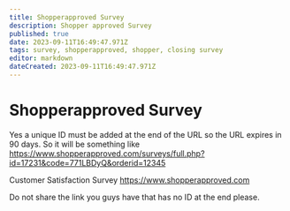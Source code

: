 ```yaml
---
title: Shopperapproved Survey
description: Shopper approved Survey
published: true
date: 2023-09-11T16:49:47.971Z
tags: survey, shopperapproved, shopper, closing survey
editor: markdown
dateCreated: 2023-09-11T16:49:47.971Z
---
```


# Shopperapproved Survey
Yes a unique ID must be added at the end of the URL so the URL expires in 90 days. So it will be something like https://www.shopperapproved.com/surveys/full.php?id=17231&code=771LBDyQ&orderid=12345



Customer Satisfaction Survey
https://www.shopperapproved.com


Do not share the link you guys have that has no ID at the end please.
